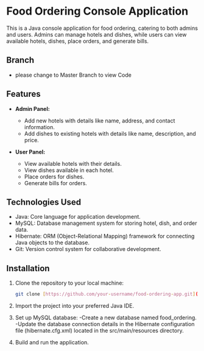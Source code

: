 # Food Ordering Console Application

This is a Java console application for food ordering, catering to both admins and users. Admins can manage hotels and dishes, while users can view available hotels, dishes, place orders, and generate bills.
## Branch 
- please change to Master Branch to view Code
## Features

- **Admin Panel:**
  - Add new hotels with details like name, address, and contact information.
  - Add dishes to existing hotels with details like name, description, and price.

- **User Panel:**
  - View available hotels with their details.
  - View dishes available in each hotel.
  - Place orders for dishes.
  - Generate bills for orders.

## Technologies Used

- Java: Core language for application development.
- MySQL: Database management system for storing hotel, dish, and order data.
- Hibernate: ORM (Object-Relational Mapping) framework for connecting Java objects to the database.
- Git: Version control system for collaborative development.

## Installation

1. Clone the repository to your local machine:

   ```bash
   git clone [https://github.com/your-username/food-ordering-app.git](https://github.com/Mydeenabdul17/FoodOrdering.git)https://github.com/Mydeenabdul17/FoodOrdering.git
   ```
2. Import the project into your preferred Java IDE.

3. Set up MySQL database:
-Create a new database named food_ordering.
-Update the database connection details in the Hibernate configuration file (hibernate.cfg.xml) located in the src/main/resources directory.

4. Build and run the application.
